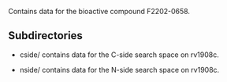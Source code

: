 Contains data for the bioactive compound F2202-0658.

## Subdirectories

- cside/ contains data for the C-side search space on rv1908c.

- nside/ contains data for the N-side search space on rv1908c.

